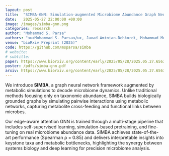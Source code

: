 ```yaml
---
layout: post
title:  "SIMBA-GNN: Simulation-augmented Microbiome Abundance Graph Neural Network"
date:   2025-05-27 22:00:00 +00:00
image: /images/simba-gnn.png
categories: research
author: "Mohammad S. Parsa"
authors: "<u>Mohammad S. Parsa</u>, Javad Aminian-Dehkordi, Mohammad Mofrad"
venue: "bioRxiv Preprint (2025)"
code: https://github.com/msparsa/simba
# website: 
# subtitle: 
paper: https://www.biorxiv.org/content/early/2025/05/28/2025.05.27.656377
poster: /pdfs/simba-gnn.pdf
arxiv: https://www.biorxiv.org/content/early/2025/05/28/2025.05.27.656377
---
```

We introduce **SIMBA**, a graph neural network framework augmented by metabolic simulations to decode microbiome dynamics. Unlike traditional methods focusing only on taxonomic abundance, SIMBA builds biologically grounded graphs by simulating pairwise interactions using metabolic networks, capturing metabolite cross-feeding and functional links between microbes.

Our edge-aware attention GNN is trained through a multi-stage pipeline that includes self-supervised learning, simulation-based pretraining, and fine-tuning on real microbiome abundance data. SIMBA achieves state-of-the-art performance (Spearman ρ = 0.85) and delivers interpretable insights into keystone taxa and metabolic bottlenecks, highlighting the synergy between systems biology and deep learning for precision microbiome analysis.

